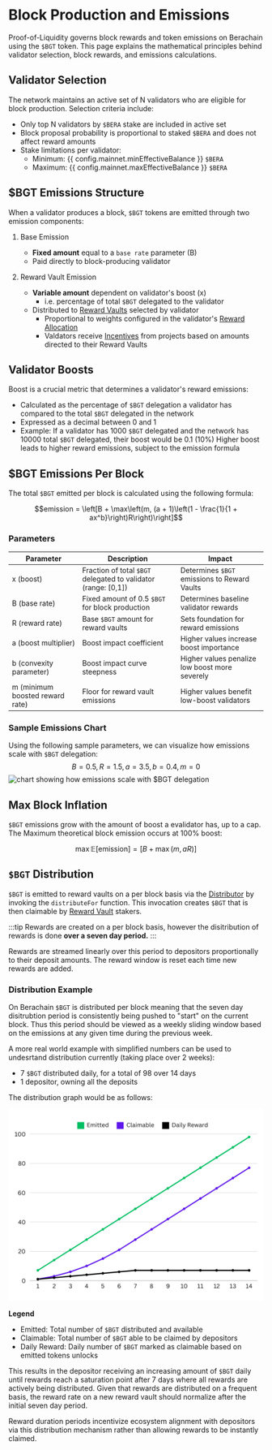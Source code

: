 <script setup>
  import config from '@berachain/config/constants.json';
</script>

# Block Production and Emissions

Proof-of-Liquidity governs block rewards and token emissions on Berachain using the `$BGT` token. This page explains the mathematical principles behind validator selection, block rewards, and emissions calculations.

## Validator Selection

The network maintains an active set of N validators who are eligible for block production. Selection criteria include:

- Only top N validators by `$BERA` stake are included in active set
- Block proposal probability is proportional to staked `$BERA` and does not affect reward amounts
- Stake limitations per validator:
  - Minimum: {{ config.mainnet.minEffectiveBalance }} `$BERA`
  - Maximum: {{ config.mainnet.maxEffectiveBalance }} `$BERA`

## $BGT Emissions Structure

When a validator produces a block, `$BGT` tokens are emitted through two emission components:

1. Base Emission

   - **Fixed amount** equal to a `base rate` parameter (B)
   - Paid directly to block-producing validator

2. Reward Vault Emission

   - **Variable amount** dependent on validator's boost (x)
     - i.e. percentage of total `$BGT` delegated to the validator
   - Distributed to [Reward Vaults](/learn/pol/rewardvaults) selected by validator
     - Proportional to weights configured in the validator's [Reward Allocation](/nodes/guides/reward-allocation)
     - Valdators receive [Incentives](/learn/pol/incentives) from projects based on amounts directed to their Reward Vaults

## Validator Boosts

Boost is a crucial metric that determines a validator's reward emissions:

- Calculated as the percentage of `$BGT` delegation a validator has compared to the total `$BGT` delegated in the network
- Expressed as a decimal between 0 and 1
- Example: If a validator has 1000 `$BGT` delegated and the network has 10000 total `$BGT` delegated, their boost would be 0.1 (10%)
  Higher boost leads to higher reward emissions, subject to the emission formula

## $BGT Emissions Per Block

The total `$BGT` emitted per block is calculated using the following formula:

$$emission = \left[B + \max\left(m, (a + 1)\left(1 - \frac{1}{1 + ax^b}\right)R\right)\right]$$

### Parameters

| Parameter                       | Description                                                    | Impact                                         |
| ------------------------------- | -------------------------------------------------------------- | ---------------------------------------------- |
| x (boost)                       | Fraction of total `$BGT` delegated to validator (range: [0,1]) | Determines `$BGT` emissions to Reward Vaults   |
| B (base rate)                   | Fixed amount of 0.5 `$BGT` for block production                | Determines baseline validator rewards          |
| R (reward rate)                 | Base `$BGT` amount for reward vaults                           | Sets foundation for reward emissions           |
| a (boost multiplier)            | Boost impact coefficient                                       | Higher values increase boost importance        |
| b (convexity parameter)         | Boost impact curve steepness                                   | Higher values penalize low boost more severely |
| m (minimum boosted reward rate) | Floor for reward vault emissions                               | Higher values benefit low-boost validators     |

### Sample Emissions Chart

Using the following sample parameters, we can visualize how emissions scale with `$BGT` delegation:
$$B = 0.5, R = 1.5, a = 3.5, b = 0.4, m = 0$$
![chart showing how emissions scale with `$BGT` delegation](/public/assets/updatedemission.png)

## Max Block Inflation

`$BGT` emissions grow with the amount of boost a evalidator has, up to a cap. The Maximum theoretical block emission occurs at 100% boost:

$$\max \mathbb{E}[\text{emission}] = \left[B + \max(m, aR)\right]$$

## `$BGT` Distribution

`$BGT` is emitted to reward vaults on a per block basis via the [Distributor](../../developers/contracts/distributor.md#distributefor) by invoking the `distributeFor` function.
This invocation creates `$BGT` that is then claimable by [Reward Vault](../pol/rewardvaults.md) stakers.

:::tip
Rewards are created on a per block basis, however the disitribution of rewards is done **over a seven day period.**
:::

Rewards are streamed linearly over this period to depositors proportionally to their deposit amounts.
The reward window is reset each time new rewards are added.

### Distribution Example

On Berachain `$BGT` is distributed per block meaning that the seven day disitrubtion period is consistently being pushed to "start" on the current block. Thus this period should be viewed as a weekly sliding window based on the emissions at any given time during the previous week.

A more real world example with simplified numbers can be used to undesrtand distribution currently (taking place over 2 weeks):

- 7 `$BGT` distributed daily, for a total of 98 over 14 days
- 1 depositor, owning all the deposits

The distribution graph would be as follows:

![Complex Example](../../public/assets//complex-emission.png)

**Legend**

- Emitted: Total number of `$BGT` distributed and available
- Claimable: Total number of `$BGT` able to be claimed by depositors
- Daily Reward: Daily number of `$BGT` marked as claimable based on emitted tokens unlocks

This results in the depositor receiving an increasing amount of `$BGT` daily until rewards reach a saturation point after 7 days where all rewards are actively being distributed.
Given that rewards are distributed on a frequent basis, the reward rate on a new reward vault should normalize after the initial seven day period.

Reward duration periods incentivize ecosystem alignment with depositors via this distribution mechanism rather than allowing rewards to be instantly claimed.
